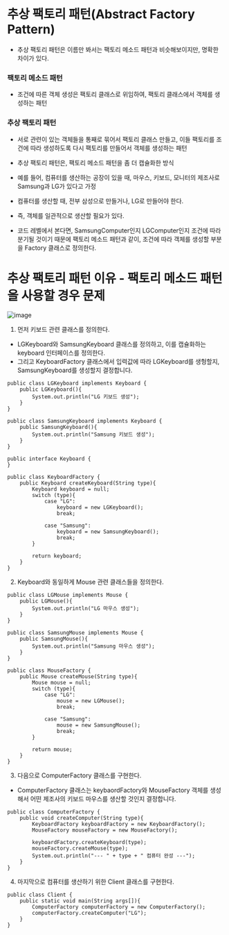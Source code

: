 <h1> 추상 팩토리 패턴(Abstract Factory Pattern) </h1>

- 추상 팩토리 패턴은 이름만 봐서는 팩토리 메소드 패턴과 비슷해보이지만, 명확한 차이가 있다.

<h3> 팩토리 메소드 패턴 </h3>

 - 조건에 따른 객체 생성은 팩토리 클래스로 위임하여, 팩토리 클래스에서 객체를 생성하는 패턴

<h3> 추상 팩토리 패턴 </h3>

- 서로 관련이 있는 객체들을 통째로 묶어서 팩토리 클래스 만들고, 이들 팩토리를 조건에 따라 생성하도록 다시 팩토리를 만들어서 객체를 생성하는 패턴
- 추상 팩토리 패턴은, 팩토리 메소드 패턴을 좀 더 캡슐화한 방식

- 예를 들어, 컴퓨터를 생산하는 공장이 있을 때, 마우스, 키보드, 모니터의 제조사로 Samsung과 LG가 있다고 가정
- 컴퓨터를 생산할 때, 전부 삼성으로 만들거나, LG로 만들어야 한다.
- 즉, 객체를 일관적으로 생산할 필요가 있다.
- 코드 레벨에서 본다면, SamsungComputer인지 LGComputer인지 조건에 따라 분기될 것이기 때문에 팩토리 메소드 패턴과 같이, 조건에 따라 객체를 생성할 부분을 Factory 클래스로 정의한다.

<h1> 추상 팩토리 패턴 이유 - 팩토리 메소드 패턴을 사용할 경우 문제 </h1>

![image](https://github.com/youbeen2798/CS-study_for_interview/assets/62228401/76e752f3-2174-469e-b880-8c24ff2d87a0)

1) 먼저 키보드 관련 클래스를 정의한다.

- LGKeyboard와 SamsungKeyboard 클래스를 정의하고, 이를 캡슐화하는 keyboard 인터페이스를 정의한다.
- 그리고 KeyboardFactory 클래스에서 입력값에 따라 LGKeyboard를 생헝할지, SamsungKeyboard를 생성할지 결정합니다.

```
public class LGKeyboard implements Keyboard {
    public LGKeyboard(){
        System.out.println("LG 키보드 생성");
    }
}
```

```
public class SamsungKeyboard implements Keyboard {
    public SamsungKeyboard(){
        System.out.println("Samsung 키보드 생성");
    }
}
```

```
public interface Keyboard {
}
```

```
public class KeyboardFactory {
    public Keyboard createKeyboard(String type){
        Keyboard keyboard = null;
        switch (type){
            case "LG":
                keyboard = new LGKeyboard();
                break;

            case "Samsung":
                keyboard = new SamsungKeyboard();
                break;
        }

        return keyboard;
    }
}
```

2) Keyboard와 동일하게 Mouse 관련 클래스들을 정의한다.

```
public class LGMouse implements Mouse {
    public LGMouse(){
        System.out.println("LG 마우스 생성");
    }
}
```

```
public class SamsungMouse implements Mouse {
    public SamsungMouse(){
        System.out.println("Samsung 마우스 생성");
    }
}
```

```
public class MouseFactory {
    public Mouse createMouse(String type){
        Mouse mouse = null;
        switch (type){
            case "LG":
                mouse = new LGMouse();
                break;

            case "Samsung":
                mouse = new SamsungMouse();
                break;
        }

        return mouse;
    }
}
```

3) 다음으로 ComputerFactory 클래스를 구현한다.
- ComputerFactory 클래스는 keybaordFactory와 MouseFactory 객체를 생성해서 어떤 제조사의 키보드 마우스를 생산할 것인지 결정합니다.

```
public class ComputerFactory {
    public void createComputer(String type){
        KeyboardFactory keyboardFactory = new KeyboardFactory();
        MouseFactory mouseFactory = new MouseFactory();

        keyboardFactory.createKeyboard(type);
        mouseFactory.createMouse(type);
        System.out.println("--- " + type + " 컴퓨터 완성 ---");
    }
}
```

4) 마지막으로 컴퓨터를 생산하기 위한 Client 클래스를 구현한다.

```
public class Client {
    public static void main(String args[]){
        ComputerFactory computerFactory = new ComputerFactory();
        computerFactory.createComputer("LG");
    }
}
```




